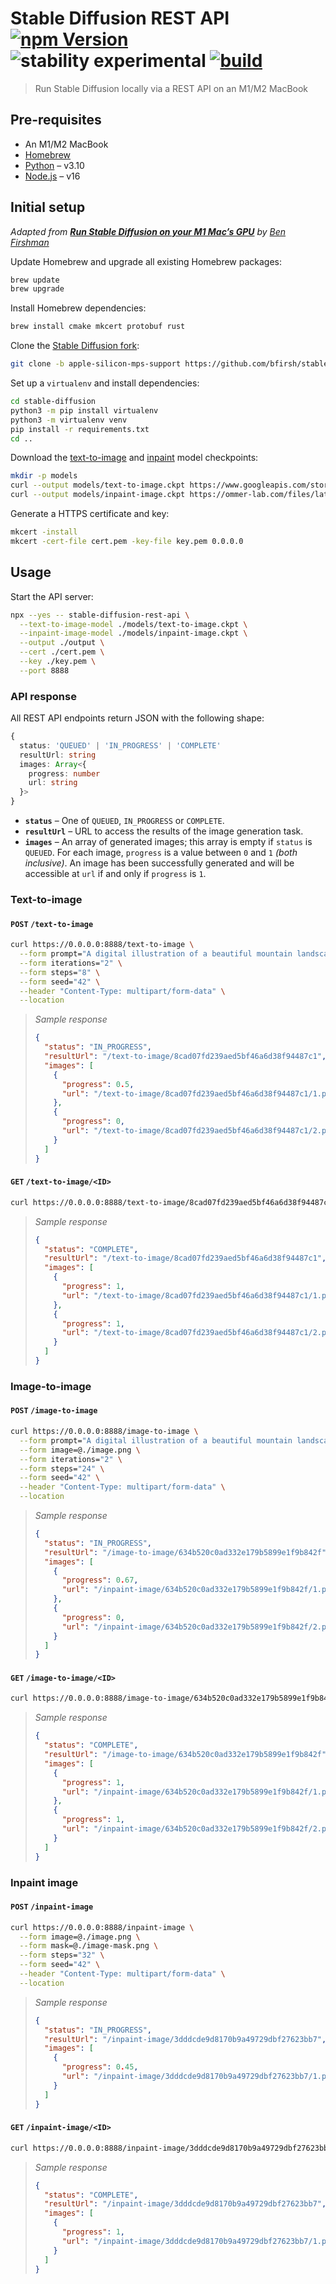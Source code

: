 # Stable Diffusion REST API [![npm Version](https://img.shields.io/npm/v/stable-diffusion-rest-api?cacheSeconds=1800)](https://npmjs.com/package/stable-diffusion-rest-api) ![stability experimental](https://img.shields.io/badge/stability-experimental-red?cacheSeconds=1800) [![build](https://img.shields.io/github/workflow/status/yuanqing/stable-diffusion-rest-api/build?cacheSeconds=1800)](https://github.com/yuanqing/stable-diffusion-rest-api/actions?query=workflow%3Abuild)

> Run Stable Diffusion locally via a REST API on an M1/M2 MacBook

## Pre-requisites

- An M1/M2 MacBook
- [Homebrew](https://brew.sh/)
- [Python](https://formulae.brew.sh/formula/python@3.10) – v3.10
- [Node.js](https://formulae.brew.sh/formula/node@16) – v16

## Initial setup

*Adapted from [**Run Stable Diffusion on your M1 Mac’s GPU**](https://replicate.com/blog/run-stable-diffusion-on-m1-mac) by [Ben Firshman](https://twitter.com/bfirsh)*

Update Homebrew and upgrade all existing Homebrew packages:

```sh
brew update
brew upgrade
```

Install Homebrew dependencies:

```sh
brew install cmake mkcert protobuf rust
```

Clone the [Stable Diffusion fork](https://github.com/bfirsh/stable-diffusion):

```sh
git clone -b apple-silicon-mps-support https://github.com/bfirsh/stable-diffusion.git
```

Set up a `virtualenv` and install dependencies:

```sh
cd stable-diffusion
python3 -m pip install virtualenv
python3 -m virtualenv venv
pip install -r requirements.txt
cd ..
```

Download the [text-to-image](https://www.googleapis.com/storage/v1/b/aai-blog-files/o/sd-v1-4.ckpt?alt=media) and [inpaint](https://heibox.uni-heidelberg.de/f/4d9ac7ea40c64582b7c9/?dl=1) model checkpoints:

```sh
mkdir -p models
curl --output models/text-to-image.ckpt https://www.googleapis.com/storage/v1/b/aai-blog-files/o/sd-v1-4.ckpt?alt=media
curl --output models/inpaint-image.ckpt https://ommer-lab.com/files/latent-diffusion/inpainting_big.zip
```

Generate a HTTPS certificate and key:

```sh
mkcert -install
mkcert -cert-file cert.pem -key-file key.pem 0.0.0.0
```

## Usage

Start the API server:

```sh
npx --yes -- stable-diffusion-rest-api \
  --text-to-image-model ./models/text-to-image.ckpt \
  --inpaint-image-model ./models/inpaint-image.ckpt \
  --output ./output \
  --cert ./cert.pem \
  --key ./key.pem \
  --port 8888
```

### API response

All REST API endpoints return JSON with the following shape:

```ts
{
  status: 'QUEUED' | 'IN_PROGRESS' | 'COMPLETE'
  resultUrl: string
  images: Array<{
    progress: number
    url: string
  }>
}
```

- **`status`** – One of `QUEUED`, `IN_PROGRESS` or `COMPLETE`.
- **`resultUrl`** – URL to access the results of the image generation task.
- **`images`** – An array of generated images; this array is empty if `status` is `QUEUED`. For each image, `progress` is a value between `0` and `1` *(both inclusive)*. An image has been successfully generated and will be accessible at `url` if and only if `progress` is `1`.

### Text-to-image

#### `POST` `/text-to-image`

```sh
curl https://0.0.0.0:8888/text-to-image \
  --form prompt="A digital illustration of a beautiful mountain landscape, detailed, thom tenerys, epic composition, 4k, trending on artstation, fantasy vivid colors" \
  --form iterations="2" \
  --form steps="8" \
  --form seed="42" \
  --header "Content-Type: multipart/form-data" \
  --location
```

> *Sample response*
>
> ```json
> {
>   "status": "IN_PROGRESS",
>   "resultUrl": "/text-to-image/8cad07fd239aed5bf46a6d38f94487c1",
>   "images": [
>     {
>       "progress": 0.5,
>       "url": "/text-to-image/8cad07fd239aed5bf46a6d38f94487c1/1.png"
>     },
>     {
>       "progress": 0,
>       "url": "/text-to-image/8cad07fd239aed5bf46a6d38f94487c1/2.png"
>     }
>   ]
> }
> ```

#### `GET` `/text-to-image/<ID>`

```sh
curl https://0.0.0.0:8888/text-to-image/8cad07fd239aed5bf46a6d38f94487c1
```

> *Sample response*
>
> ```json
> {
>   "status": "COMPLETE",
>   "resultUrl": "/text-to-image/8cad07fd239aed5bf46a6d38f94487c1",
>   "images": [
>     {
>       "progress": 1,
>       "url": "/text-to-image/8cad07fd239aed5bf46a6d38f94487c1/1.png"
>     },
>     {
>       "progress": 1,
>       "url": "/text-to-image/8cad07fd239aed5bf46a6d38f94487c1/2.png"
>     }
>   ]
> }
> ```

### Image-to-image

#### `POST` `/image-to-image`

```sh
curl https://0.0.0.0:8888/image-to-image \
  --form prompt="A digital illustration of a beautiful mountain landscape, detailed, thom tenerys, epic composition, 4k, trending on artstation, fantasy vivid colors" \
  --form image=@./image.png \
  --form iterations="2" \
  --form steps="24" \
  --form seed="42" \
  --header "Content-Type: multipart/form-data" \
  --location
```

> *Sample response*
>
> ```json
> {
>   "status": "IN_PROGRESS",
>   "resultUrl": "/image-to-image/634b520c0ad332e179b5899e1f9b842f",
>   "images": [
>     {
>       "progress": 0.67,
>       "url": "/inpaint-image/634b520c0ad332e179b5899e1f9b842f/1.png"
>     },
>     {
>       "progress": 0,
>       "url": "/inpaint-image/634b520c0ad332e179b5899e1f9b842f/2.png"
>     }
>   ]
> }
> ```

#### `GET` `/image-to-image/<ID>`

```sh
curl https://0.0.0.0:8888/image-to-image/634b520c0ad332e179b5899e1f9b842f
```

> *Sample response*
>
> ```json
> {
>   "status": "COMPLETE",
>   "resultUrl": "/image-to-image/634b520c0ad332e179b5899e1f9b842f",
>   "images": [
>     {
>       "progress": 1,
>       "url": "/inpaint-image/634b520c0ad332e179b5899e1f9b842f/1.png"
>     },
>     {
>       "progress": 1,
>       "url": "/inpaint-image/634b520c0ad332e179b5899e1f9b842f/2.png"
>     }
>   ]
> }
> ```

### Inpaint image

#### `POST` `/inpaint-image`

```sh
curl https://0.0.0.0:8888/inpaint-image \
  --form image=@./image.png \
  --form mask=@./image-mask.png \
  --form steps="32" \
  --form seed="42" \
  --header "Content-Type: multipart/form-data" \
  --location
```

> *Sample response*
>
> ```json
> {
>   "status": "IN_PROGRESS",
>   "resultUrl": "/inpaint-image/3dddcde9d8170b9a49729dbf27623bb7",
>   "images": [
>     {
>       "progress": 0.45,
>       "url": "/inpaint-image/3dddcde9d8170b9a49729dbf27623bb7/1.png"
>     }
>   ]
> }
> ```

#### `GET` `/inpaint-image/<ID>`

```sh
curl https://0.0.0.0:8888/inpaint-image/3dddcde9d8170b9a49729dbf27623bb7
```

> *Sample response*
>
> ```json
> {
>   "status": "COMPLETE",
>   "resultUrl": "/inpaint-image/3dddcde9d8170b9a49729dbf27623bb7",
>   "images": [
>     {
>       "progress": 1,
>       "url": "/inpaint-image/3dddcde9d8170b9a49729dbf27623bb7/1.png"
>     }
>   ]
> }
> ```
